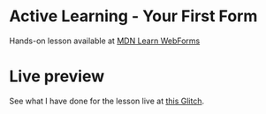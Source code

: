 # Active Learning - Your First Form

Hands-on lesson available at [MDN Learn WebForms](https://developer.mozilla.org/en-US/docs/Learn/Forms/Your_first_form#active_learning_implementing_our_form_html)

# Live preview

See what I have done for the lesson live at [this Glitch](https://titanium-slender-swim.glitch.me/WebForms/Active%20Learning%20-%20Your%20first%20form/).
